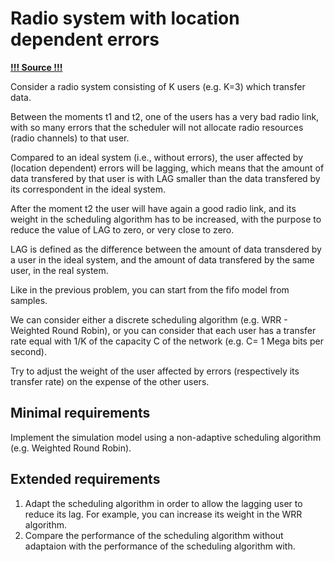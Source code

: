 # Radio system with location dependent errors

[**!!! Source !!!**](http://staff.cs.upt.ro/~todinca/cad/Error_sched.html)

Consider a radio system consisting of K users (e.g. K=3) which transfer data.

Between the moments t1 and t2, one of the users has a very bad radio link, with so many errors that the scheduler will not allocate radio resources (radio channels) to that user.

Compared to an ideal system (i.e., without errors), the user affected by (location dependent) errors will be lagging, which means that the amount of data transfered by that user is with LAG smaller than the data transfered by its correspondent in the ideal system.

After the moment t2 the user will have again a good radio link, and its weight in the scheduling algorithm has to be increased, with the purpose to reduce the value of LAG to zero, or very close to zero.

LAG is defined as the difference between the amount of data transdered by a user in the ideal system, and the amount of data transfered by the same user, in the real system.

Like in the previous problem, you can start from the fifo model from samples.

We can consider either a discrete scheduling algorithm (e.g. WRR - Weighted Round Robin), or you can consider that each user has a transfer rate equal with 1/K of the capacity C of the network (e.g. C= 1 Mega bits per second).

Try to adjust the weight of the user affected by errors (respectively its transfer rate) on the expense of the other users.

## Minimal requirements

Implement the simulation model using a non-adaptive scheduling algorithm (e.g. Weighted Round Robin).

## Extended requirements

1. Adapt the scheduling algorithm in order to allow the lagging user to reduce its lag. For example, you can increase its weight in the WRR algorithm.
2. Compare the performance of the scheduling algorithm without adaptaion with the performance of the scheduling algorithm with.
